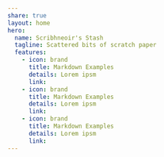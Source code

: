 ```yaml
---
share: true
layout: home
hero:
  name: Scribhneoir's Stash
  tagline: Scattered bits of scratch paper
  features:
    - icon: brand
      title: Markdown Examples
      details: Lorem ipsm
      link:
    - icon: brand
      title: Markdown Examples
      details: Lorem ipsm
      link:
    - icon: brand
      title: Markdown Examples
      details: Lorem ipsm
      link:
---
```

